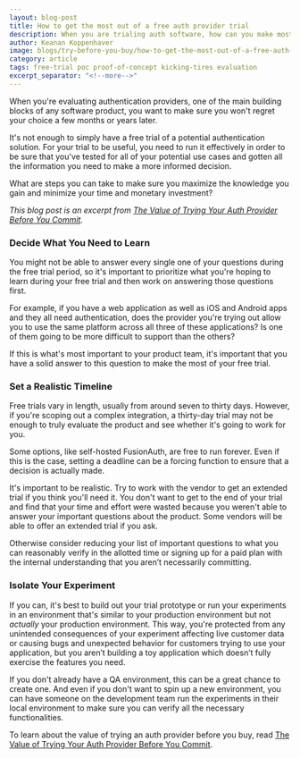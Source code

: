 ```yaml
---
layout: blog-post
title: How to get the most out of a free auth provider trial
description: When you are trialing auth software, how can you make most effective use of this time?
author: Keanan Koppenhaver
image: blogs/try-before-you-buy/how-to-get-the-most-out-of-a-free-auth-provider-trial-header-image.png
category: article
tags: free-trial poc proof-of-concept kicking-tires evaluation
excerpt_separator: "<!--more-->"
---
```

When you're evaluating authentication providers, one of the main building blocks of any software product, you want to make sure you won't regret your choice a few months or years later. 

<!--more-->

It's not enough to simply have a free trial of a potential authentication solution. For your trial to be useful, you need to run it effectively in order to be sure that you've tested for all of your potential use cases and gotten all the information you need to make a more informed decision.

What are steps you can take to make sure you maximize the knowledge you gain and minimize your time and monetary investment?

_This blog post is an excerpt from [The Value of Trying Your Auth Provider Before You Commit](/learn/expert-advice/identity-basics/try-before-you-buy)._

### Decide What You Need to Learn

You might not be able to answer every single one of your questions during the free trial period, so it's important to prioritize what you're hoping to learn during your free trial and then work on answering those questions first.

For example, if you have a web application as well as iOS and Android apps and they all need authentication, does the provider you're trying out allow you to use the same platform across all three of these applications? Is one of them going to be more difficult to support than the others? 

If this is what's most important to your product team, it's important that you have a solid answer to this question to make the most of your free trial.

### Set a Realistic Timeline

Free trials vary in length, usually from around seven to thirty days. However, if you're scoping out a complex integration, a thirty-day trial may not be enough to truly evaluate the product and see whether it's going to work for you.

Some options, like self-hosted FusionAuth, are free to run forever. Even if this is the case, setting a deadline can be a forcing function to ensure that a decision is actually made. 

It's important to be realistic. Try to work with the vendor to get an extended trial if you think you'll need it. You don't want to get to the end of your trial and find that your time and effort were wasted because you weren't able to answer your important questions about the product. Some vendors will be able to offer an extended trial if you ask.

Otherwise consider reducing your list of important questions to what you can reasonably verify in the allotted time or signing up for a paid plan with the internal understanding that you aren’t necessarily committing.

### Isolate Your Experiment

If you can, it's best to build out your trial prototype or run your experiments in an environment that's similar to your production environment but not _actually_ your production environment. This way, you're protected from any unintended consequences of your experiment affecting live customer data or causing bugs and unexpected behavior for customers trying to use your application, but you aren’t building a toy application which doesn’t fully exercise the features you need.

If you don't already have a QA environment, this can be a great chance to create one. And even if you don't want to spin up a new environment, you can have someone on the development team run the experiments in their local environment to make sure you can verify all the necessary functionalities.

To learn about the value of trying an auth provider before you buy, read [The Value of Trying Your Auth Provider Before You Commit](/learn/expert-advice/identity-basics/try-before-you-buy).
